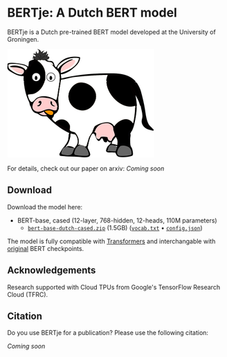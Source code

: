 # BERTje: A Dutch BERT model

BERTje is a Dutch pre-trained BERT model developed at the University of Groningen.

<img src="/bertje.png" height="250">

For details, check out our paper on arxiv: *Coming soon*


## Download
Download the model here:

 - BERT-base, cased (12-layer, 768-hidden, 12-heads, 110M parameters)
   - [`bert-base-dutch-cased.zip`](https://bertje.s3.eu-central-1.amazonaws.com/v1/bert-base-dutch-cased.zip) (1.5GB) ([`vocab.txt`](https://bertje.s3.eu-central-1.amazonaws.com/v1/vocab.txt) • [`config.json`](https://bertje.s3.eu-central-1.amazonaws.com/v1/config.json))

The model is fully compatible with [Transformers](https://github.com/huggingface/transformers) and interchangable with [original](https://github.com/google-research/bert#pre-trained-models) BERT checkpoints.


## Acknowledgements
Research supported with Cloud TPUs from Google's TensorFlow Research Cloud (TFRC).


## Citation

Do you use BERTje for a publication? Please use the following citation:

*Coming soon*
